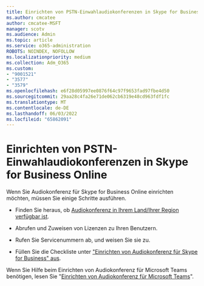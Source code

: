 ```yaml
---
title: Einrichten von PSTN-Einwahlaudiokonferenzen in Skype for Business Online
ms.author: cmcatee
author: cmcatee-MSFT
manager: scotv
ms.audience: Admin
ms.topic: article
ms.service: o365-administration
ROBOTS: NOINDEX, NOFOLLOW
ms.localizationpriority: medium
ms.collection: Adm_O365
ms.custom:
- "9001521"
- "3577"
- "3579"
ms.openlocfilehash: e6f28d05997ee0876f64c97f9653fad97fbe4d50
ms.sourcegitcommit: 29aa28c4fa26e71de062cb6319e48cd963fdf1fc
ms.translationtype: MT
ms.contentlocale: de-DE
ms.lasthandoff: 06/03/2022
ms.locfileid: "65862091"
---
```

# <a name="setup-pstn-dial-in-audio-conferencing-in-skype-for-business-online"></a>Einrichten von PSTN-Einwahlaudiokonferenzen in Skype for Business Online

Wenn Sie Audiokonferenz für Skype for Business Online einrichten möchten, müssen Sie einige Schritte ausführen. 

- Finden Sie heraus, ob [Audiokonferenz in Ihrem Land/Ihrer Region verfügbar ist](https://docs.microsoft.com/microsoftteams/country-and-region-availability-for-audio-conferencing-and-calling-plans/country-and-region-availability-for-audio-conferencing-and-calling-plans).

- Abrufen und Zuweisen von Lizenzen zu Ihren Benutzern.

- Rufen Sie Servicenummern ab, und weisen Sie sie zu.

- Füllen Sie die Checkliste unter ["Einrichten von Audiokonferenz für Skype for Business" aus](https://docs.microsoft.com/SkypeForBusiness/audio-conferencing-in-office-365/set-up-audio-conferencing).

Wenn Sie Hilfe beim Einrichten von Audiokonferenz für Microsoft Teams benötigen, lesen Sie "[Einrichten von Audiokonferenz für Microsoft Teams](https://docs.microsoft.com/microsoftteams/set-up-audio-conferencing-in-teams)".
